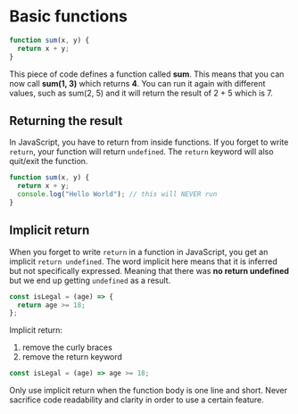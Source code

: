 # Basic functions

```js
function sum(x, y) {
  return x + y;
}
```

This piece of code defines a function called **sum**.
This means that you can now call **sum(1, 3)** which returns **4**.
You can run it again with different values, such as sum(2, 5) and it will return the result of 2 + 5 which is 7.

## Returning the result

In JavaScript, you have to return from inside functions. If you forget to write `return`, your function will return `undefined`.
The `return` keyword will also quit/exit the function.

```js
function sum(x, y) {
  return x + y;
  console.log("Hello World"); // this will NEVER run
}
```

## Implicit return

When you forget to write `return` in a function in JavaScript, you get an implicit `return undefined`. The word implicit here means that it is inferred but not specifically expressed. Meaning that there was **no return undefined** but we end up getting `undefined` as a result.

```js
const isLegal = (age) => {
  return age >= 18;
};
```

Implicit return:

1. remove the curly braces
2. remove the return keyword

```js
const isLegal = (age) => age >= 18;
```

Only use implicit return when the function body is one line and short. Never sacrifice code readability and clarity in order to use a certain feature.
